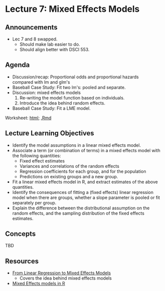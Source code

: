 # Lecture 7: Mixed Effects Models

## Announcements

- Lec 7 and 8 swapped.
	- Should make lab easier to do.
	- Should align better with DSCI 553.

## Agenda

- Discussion/recap: Proportional odds and proportional hazards compared with lm and glm's
- Baseball Case Study: Fit two lm's: pooled and separate.
- Discussion: mixed effects models
    1. Re-writing the model function based on individuals.
    2. Introduce the idea behind random effects.
- Baseball Case Study: Fit a LME model.

Worksheet: [html](https://ubc-mds.github.io/DSCI_562/lec7/worksheet.nb.html); [.Rmd](https://raw.githubusercontent.com/UBC-MDS/DSCI_562/master/lec7/worksheet.Rmd)

## Lecture Learning Objectives

- Identify the model assumptions in a linear mixed effects model.
- Associate a term (or combination of terms) in a mixed effects model with the following quantities:
    - Fixed effect estimates
    - Variances and correlations of the random effects
    - Regression coefficients for each group, and for the population
    - Predictions on existing groups and a new group.
- Fit a linear mixed effects model in R, and extract estimates of the above quantities.
- Identify the consequences of fitting a (fixed effects) linear regression model when there are groups, whether a slope parameter is pooled or fit separately per group.
- Explain the difference between the distributional assumption on the random effects, and the sampling distribution of the fixed effects estimates.


## Concepts

TBD

## Resources

- [From Linear Regression to Mixed Effects Models](https://vincenzocoia.github.io/Interpreting-Regression/from-linear-regression-to-mixed-effects-models.html)
    - Covers the idea behind mixed effects models
- [Mixed Effects models in R](https://vincenzocoia.github.io/Interpreting-Regression/mixed-effects-models-in-r-tutorial.html)